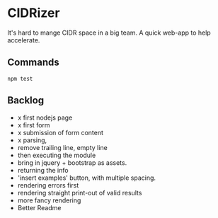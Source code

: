 # CIDRizer

It's hard to mange CIDR space in a big team.
A quick web-app to help accelerate.

## Commands

`npm test`

## Backlog

- x first nodejs page
- x first form
- x submission of form content
- x parsing, 
- remove trailing line, empty line
- then executing the module
- bring in jquery + bootstrap as assets.
- returning the info
- 'insert examples' button, with multiple spacing.
- rendering errors first
- rendering straight print-out of valid results
- more fancy rendering
- Better Readme
